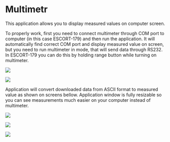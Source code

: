 # Multimetr

This application allows you to display measured values on computer screen.

To properly work, first you need to connect multimeter through COM port to computer (in this case ESCORT-179) and then run the application. 
It will automatically find correct COM port and display measured value on screen, but you need to run multimeter in mode, that will send data through RS232. In ESCORT-179 you can do this by holding range button while turning on multimeter. 

![](https://github.com/pl1000100/Multimetr/blob/main/images/multimeter-front.jpg?raw=true)

![](https://github.com/pl1000100/Multimetr/blob/main/images/multimeter-back.jpg?raw=true)

Application will convert downloaded data from ASCII format to measured value as shown on screens bellow.
Application window is fully resizable so you can see measurements much easier on your computer instead of multimeter.

![](https://github.com/pl1000100/Multimetr/blob/main/images/application-acv.png?raw=true)

![](https://github.com/pl1000100/Multimetr/blob/main/images/application-dcv.png?raw=true)

![](https://github.com/pl1000100/Multimetr/blob/main/images/application-freq.png?raw=true)
